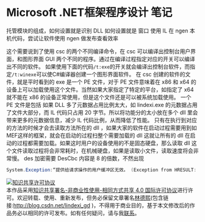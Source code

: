 
# Microsoft .NET框架程序设计 笔记



托管模块的组成，如何设置就是识别 DLL 如何设置就是 窗口
使用 IL 在 ngen 本机代码，尝试让软件使用 ngen 做发布查看效率
<!-- 草稿 -->
这个需要说到了使用 csc 的两个不同编译命令，在 csc 可以编译出控制台用户界面，和图形界面 GUI 两个不同的程序。通过在编译过程指定对应的开关可以编译出不同的软件。
如果使用下面的代码`/t:exe`的开关就会编译出控制台软件，而指定`/t:winexe`可以使C#编译器创建一个图形界面软件。
在 csc 创建的软件的文件，就是平时看到的 exe 是一个 PE 文件，对于 PE 文件意味着在 x86 和 x64 的设备上可以加载使用这个文件。当然如果大家指定了特定的平台，如指定了 x64 就不能在 x86 的设备正常使用，但是这个文件还是可以被系统加载使用。
一个 PE 文件是包括
如果 DLL 多了元数据占用比例太大，如 lindexi.exe 的元数据占用了文件大部分，而 IL 代码只占用 20 字节。所以将功能分的太小放在多个 dll 里会带来更多的元数据信息，减少 IL 代码比例，从而降低了性能。
只有在执行到对应的方法的时候才会去读取方法所在的 dll ，如果大家的软件在启动过程需要用到如 MEF这样的框架，就会在启动的过程扫整个需要加载的 dll 这就让所有的 dll 在启动的过程都需要加载。如果这时用户的设备使用的不是固态硬盘，那么读取 dll 这个文件读取过程将会非常耗时，在机械硬盘，如果是读取小文件，读取速度将会非常慢。
des 加密需要 DesCbc 内容是 8 的倍数，不然出现
```csharp
System.Exception:“提供给请求操作的用户缓冲区无效。 (Exception from HRESULT: 0x800706F8)”
```




<a rel="license" href="http://creativecommons.org/licenses/by-nc-sa/4.0/"><img alt="知识共享许可协议" style="border-width:0" src="https://licensebuttons.net/l/by-nc-sa/4.0/88x31.png" /></a><br />本作品采用<a rel="license" href="http://creativecommons.org/licenses/by-nc-sa/4.0/">知识共享署名-非商业性使用-相同方式共享 4.0 国际许可协议</a>进行许可。欢迎转载、使用、重新发布，但务必保留文章署名[林德熙](http://blog.csdn.net/lindexi_gd)(包含链接:http://blog.csdn.net/lindexi_gd )，不得用于商业目的，基于本文修改后的作品务必以相同的许可发布。如有任何疑问，请与我[联系](mailto:lindexi_gd@163.com)。